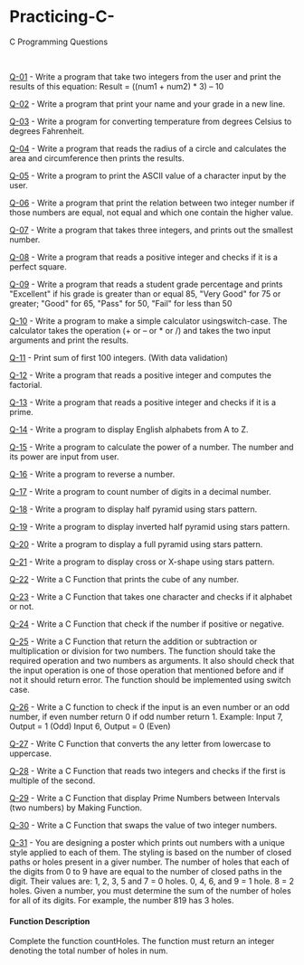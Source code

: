 # Practicing-C-
C Programming Questions

<br>


[Q-01](https://github.com/Hillaal/Practicing-C-/tree/main/Question-01) - Write a program that take two integers from the user and print the results of this equation: Result = ((num1 + num2) * 3) – 10

[Q-02](https://github.com/Hillaal/Practicing-C-/tree/main/Question-02) - Write a program that print your name and your grade in a new line.

[Q-03](https://github.com/Hillaal/Practicing-C-/tree/main/Question-03) - Write a program for converting temperature from degrees Celsius to degrees Fahrenheit.

[Q-04](https://github.com/Hillaal/Practicing-C-/tree/main/Question-04) - Write a program that reads the radius of a circle and calculates the area and circumference then prints the results.

[Q-05](https://github.com/Hillaal/Practicing-C-/tree/main/Question-05) - Write a program to print the ASCII value of a character input by the user.

[Q-06](https://github.com/Hillaal/Practicing-C-/tree/main/Question-06) - Write a program that print the relation between two integer number if those numbers are equal, not equal and which one contain the higher value.

[Q-07](https://github.com/Hillaal/Practicing-C-/tree/main/Question-07) - Write a program that takes three integers, and prints out the smallest number.

[Q-08](https://github.com/Hillaal/Practicing-C-/tree/main/Question-08) - Write a program that reads a positive integer and checks if it is a perfect square.

[Q-09](https://github.com/Hillaal/Practicing-C-/tree/main/Question-09) - Write a program that reads a student grade percentage and prints "Excellent" if his grade is greater than or equal 85, "Very Good" for 75 or greater; "Good" for 65, "Pass" for 50, "Fail" for less than 50

[Q-10](https://github.com/Hillaal/Practicing-C-/tree/main/Question-10) - Write a program to make a simple calculator usingswitch-case. The calculator takes the operation (+ or – or * or /) and takes the two input arguments and print the results.

[Q-11](https://github.com/Hillaal/Practicing-C-/tree/main/Question-11) - Print sum of first 100 integers. (With data validation)

[Q-12](https://github.com/Hillaal/Practicing-C-/tree/main/Question-12) - Write a program that reads a positive integer and computes the factorial.

[Q-13](https://github.com/Hillaal/Practicing-C-/tree/main/Question-13) - Write a program that reads a positive integer and checks if it is a prime.

[Q-14](https://github.com/Hillaal/Practicing-C-/tree/main/Question-14) - Write a program to display English alphabets from A to Z.

[Q-15](https://github.com/Hillaal/Practicing-C-/tree/main/Question-15) - Write a program to calculate the power of a number. The number and its power are input from user.

[Q-16](https://github.com/Hillaal/Practicing-C-/tree/main/Question-16) - Write a program to reverse a number.

[Q-17](https://github.com/Hillaal/Practicing-C-/tree/main/Question-17) - Write a program to count number of digits in a decimal number.

[Q-18](https://github.com/Hillaal/Practicing-C-/tree/main/Question-18) - Write a program to display half pyramid using stars pattern.

[Q-19](https://github.com/Hillaal/Practicing-C-/tree/main/Question-19) - Write a program to display inverted half pyramid using stars pattern.

[Q-20](https://github.com/Hillaal/Practicing-C-/tree/main/Question-20) - Write a program to display a full pyramid using stars pattern.

[Q-21](https://github.com/Hillaal/Practicing-C-/tree/main/Question-21) - Write a program to display cross or X-shape using stars pattern.

[Q-22](https://github.com/Hillaal/Practicing-C-/tree/main/Question-22) - Write a C Function that prints the cube of any number.

[Q-23](https://github.com/Hillaal/Practicing-C-/tree/main/Question-23) - Write a C Function that takes one character and checks if it alphabet or not.

[Q-24](https://github.com/Hillaal/Practicing-C-/tree/main/Question-24) - Write a C Function that check if the number if positive or negative.

[Q-25](https://github.com/Hillaal/Practicing-C-/tree/main/Question-25) - Write a C Function that return the addition or subtraction or multiplication or division for two numbers. The function should take the required operation and two numbers as arguments. It also should check that the input operation is one of those operation that mentioned before and if not it should return error. The function should be implemented using switch case.

[Q-26](https://github.com/Hillaal/Practicing-C-/tree/main/Question-26) - Write a C function to check if the input is an even number or an odd number, if even number return 0 if odd number return 1.
Example:
Input 7, Output = 1 (Odd)
Input 6, Output = 0 (Even)

[Q-27](https://github.com/Hillaal/Practicing-C-/tree/main/Question-27) - Write C Function that converts the any letter from lowercase to uppercase.

[Q-28](https://github.com/Hillaal/Practicing-C-/tree/main/Question-28) - Write a C Function that reads two integers and checks if the first is multiple of the second.

[Q-29](https://github.com/Hillaal/Practicing-C-/tree/main/Question-29) - Write a C Function that display Prime Numbers between Intervals (two numbers) by Making Function.

[Q-30](https://github.com/Hillaal/Practicing-C-/tree/main/Question-30) - Write a C Function that swaps the value of two integer numbers.

[Q-31](https://github.com/Hillaal/Practicing-C-/tree/main/Question-31) - You are designing a poster which prints out numbers with a unique
style applied to each of them. The styling is based on the number of
closed paths or holes present in a giver number. The number of holes
that each of the digits from 0 to 9 have are equal to the number of closed
paths in the digit. Their values are:
1, 2, 3, 5 and 7 = 0 holes.
0, 4, 6, and 9 = 1 hole.
8 = 2 holes. Given a number, you must determine the sum of the number of holes for
all of its digits. For example, the number 819 has 3 holes. 
#### Function Description <br>
Complete the function countHoles. The function must return an integer
denoting the total number of holes in num.
